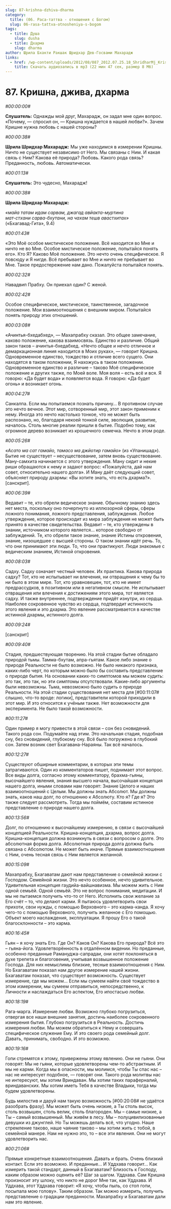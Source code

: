 ```yaml
---
slug: 87-krishna-dzhiva-dharma
category:
  title: (06. Раса-таттва - отношения с Богом)
  slug: 06-rasa-tattva-otnosheniya-s-bogom
tags:
  - title: Душа
    slug: dusha
  - title: Дхарма
    slug: dharma
author: Шрила Бхакти Ракшак Шридхар Дев-Госвами Махарадж
links:
  - href: /wp-content/uploads/2012/08/087_2012.07.25.18_ShridharMj_Krishna_djiva_dharma.mp3
    title: Скачать аудиозапись в mp3 (22 мин 47 сек, размер 8 Мб)
---
```


# 87. Кришна, джива, дхарма

*#00:00:00#*

**Слушатель:** Однажды мой друг, Махарадж, он задал мне один вопрос. «Почему, — спросил он, — Кришна нуждается в нашей любви?». Зачем Кришне нужна любовь с нашей стороны?

*#00:00:38#*

**Шрила Шридхар Махарадж:** Мы уже находимся в измерении Кришны. Ничто не существует независимо от Него. Мы связаны с Ним. И какая связь с Ним? Какова её природа? Любовь. Какого рода связь? Преданность, любовь. Автоматически.

*#00:01:13#*

**Слушатель:** Это чудесно, Махарадж!

*#00:00:38#*

**Шрила Шридхар Махарадж:**

*«майа татам идам сарвам, джагад авйакта-муртина*\
*мат-стхани сарва-бхутани, на чахам тешв авастхитах»*\
(«Бхагавад-Гита», 9.4)

*#00:01:43#*

«Это Моё особое мистическое положение. Всё находится во Мне и ничто не во Мне. Особое мистическое положение, попытайся понять его». Кто Я? Каково Моё положение. Это нечто очень специфическое. Я повсюду и Я нигде. Всё пребывает во Мне и ничто не пребывает во Мне. Такое предостережение нам дано. Пожалуйста попытайся понять.

*#00:02:32#*

Навадвип Прабху. Он приехал один? С женой.

*#00:02:42#*

Особое специфическое, мистическое, таинственное, загадочное положение. Мои взаимоотношения с внешним миром. Попытайся понять природу этих отношений.

*#00:03:08#*

«Ачинтья-бхедабхед», — Махапрабху сказал. Это общее замечание, каково положение, какова взаимосвязь. Единство и различие. Общий закон таков – ачинтья-бхедабхед. «Нечто общее и нечто отличное и демаркационная линия находится в Моих руках», — говорит Кришна. Одновременное единство, тождество и отличие всего сущего. Они находятся в таком положении, Я нахожусь в таком положении. Одновременное единство и различие – таково Моё специфическое положение и других также, по Моей воле. Моя воля – есть всё и вся. Я говорю: «Да будет вода» и появляется вода. Я говорю: «Да будет огонь» и возникает огонь.

*#00:04:27#*

Санкалпа. Если мы попытаемся познать причину… В противном случае это нечто вечное. Этот мир, сотворенный мир, этот закон применим к нему. Иногда это нечто настолько тонкое, что не может быть распознано, но, благодаря некоей тонкой силе, эволюция, развитие, началось. Столь многие реалии пришли в бытие. Подобно тому, как огромное дерево возникает из крошечного семечка. Нечто в этом роде.

*#00:05:26#*

*«Асато ма сат гамайо, тамасо ма джйотир гамайо»* (из «Упанишад»). Бытие не существует – несуществование, затем вновь существование. Ману-самхита начинается с этого утверждения. Ману сидит и некие риши обращаются к нему и задают вопрос: «Пожалуйста, дай нам совет, относительно нашего долга». И Ману даёт следующий совет, объясняет природу дхармы: «Вы хотите знать, что есть дхарма?». [санскрит].

*#00:06:39#*

Ведавит – те, кто обрели ведическое знание. Обычному знанию здесь нет места, поскольку оно почерпнуто из иллюзорной сферы, сферы ложного понимания, ложного представления, заблуждения. Любое утверждение, которое происходит из мира заблуждения не может быть принято в качестве свидетельства. Ведавит – те, кто утверждены в знании, источником которого является… которое свободно от заблуждений. Те, кто обрели такое знание, знание Истины откровения, знание, низошедшее с высшей стороны. О таком знании идёт речь. То, что они принимают эти люди. То, что они практикуют. Люди знакомые с ведическим знанием, Истиной откровения.

*#00:08:03#*

Садху. Садху означает честный человек. Их практика. Какова природа садху? Тот, кто не испытывает ни влечения, ни отвращения к чему бы то ни было в этом мире. Тот, кто уравновешен, тот, кто не имеет предрассудков, в позитивном или в негативном смысле. Не испытывает отвращения или влечения к достижениям этого мира, тот является садху. И также внутреннее, подтверждение придёт изнутри, из сердца. Наиболее сокровенное чувство из сердца, подтвердит истинность этого явления и это дхарма. Это явление рассматривается в качестве истинной дхармы, истинного долга.

*#00:09:24#*

[санскрит]

*#00:09:40#*

Стадия, предшествующая творению. На этой стадии бытие обладало природой тьмы. Тамма-бхутам, апра-гьятам. Какое либо знание о природе Реальности не было возможно. Не было никакого признака, каких-либо черт, по которым можно было бы составить представление о природе бытия. На основании каких-то симптомов мы можем судить: это так, это так, но эти симптомы отсутствовали. Какие-либо аргументы были невозможны. Тьма, невозможно было судить о природе Реальности. На этой стадии существования нет места для [#00:11:07# слышно, что-то вроде: логики], представители которой приходили в этот мир. И это относится к учёным также. Нет возможности для эксперимента. Не было такой возможности.

*#00:11:27#*

Один пример я могу привести в этой связи – сон без сновидений. Такого рода сон. Подумайте над этим. Это начальная стадия, подобная сну, без сновидений, глубокому сну. Всё было погружено в глубокий сон. Затем возник свет Бхагавана-Нараяны. Так всё началось.

*#00:12:27#*

Существуют обширные комментарии, в которых эти темы затрагиваются. Один из комментаторов пишет, поднимает этот вопрос. Все виды долга, согласно этому комментатору, брахма-гьяны, высочайшего явления, знания высшего начала, высочайшая концепция нашего долга, иными словами нам говорят: Знание Целого и наших взаимоотношений с Целым. Мы должны знать Абсолют. Мы должны знать, каков наш долг, по отношению к Абсолюту. Кто я? Где я? Это также следует рассмотреть. Тогда мы поймём, составим истинное представление о природе нашего долга.

*#00:13:56#*

Долг, по отношению к высочайшему измерению, в связи с высочайшей концепцией Реальности. Кришна-концепция, дхарма, вопрос долга. Кришна-концепция должна возникнуть в связи с вопросом о долге. Это абсолютная форма долга. Абсолютная природа долга должна быть связана с Абсолютом. Не может быть иначе. Прямые взаимоотношения с Ним, очень тесная связь с Ним является желанной.

*#00:15:09#*

Махапрабху, Бхагаватам дают нам представление о семейной жизни с Господом. Семейной жизни. Это нечто особенное, нечто удивительное. Удивительная концепция гаудийа-вайшнавизма. Мы можем жить с Ним одной семьёй. Одной семьёй. Это не вопрос понимания, медитации. И мы не пытаемся получить что-то от Него. Исполнить свои желание за Его счёт – то, что делают карми. Я пытаюсь удовлетворить свои прихоти, свои нужды, с помощью Верховного – это карма-канда. Я хочу чего-то с помощью Верховного, получить желанное с Его помощью. Объект моего наслаждения, эксплуатации. Я прошу Его о такой благосклонности – это карма.

*#00:16:45#*

Гьян – я хочу знать Его. Где Он? Каков Он? Какова Его природа? Всё это – гьяна-йога. Удовлетворённость в отдалённом видении. Но преданные, особенно преданные Рамануджа-сапрадаи, они хотят поклоняться в духе трепета и благоговения, учитывая возвышенное положение Господа. Для них немыслимы близкие, тесные взаимоотношения с Ним. Но Бхагаватам показал нам другое измерение нашей жизни. Бхагаватам показал, что существует возможность. Существует измерение, где мы можем… Если мы сумеем найти своё тождество в этом измерении, мы сумеем отправиться, непосредственно, к Личности и наслаждаться Его аспектом, Его ипостасью любви.

*#00:18:19#*

Рага-марга. Измерение любви. Возможно глубоко погрузиться, отвергая все наши внешние занятия, достичь наиболее сокровенного измерения бытия. Глубоко погрузиться в Реальность. Достичь измерения любви. Мы можем обратиться к Нему и совершать специфическое служение Ему. И это своего рода семейный долг. Давать, принимать, свободно. И это возможно.

*#00:19:16#*

Гопи стремятся к этому, привержены этому явлению. Они не гьяни. Они говорят: Мы не гьяни, которые удовлетворены чем-то абстрактным. И мы не карми. Когда мы в опасности, мы молимся, чтобы Ты спас нас – нас не интересует подобное, — говорят они. Такого рода молитвы нас не интересуют, мы хотим Вриндаван. Мы хотим таких параферналий, вриндаванских. Мы хотим иметь Тебя в качестве Владыки, тогда мы будем удовлетворены.

Будь милостив и даруй нам такую возможность [#00:20:08# не удаётся разобрать фразу]. Мы может быть очень низкие, а Ты столь высок, столь возвышен, столь велик, столь благороден. Мы – самые низкие, а Ты – самый возвышенный. Мы живём в лесу. Мы – полуцивилизованные девушки из джунглей. Но Ты можешь делать всё, что угодно. Наше стремление таково, наше чаяние таково – мы хотим жить с тобой, в семейной манере. Нам не нужно это, то – все эти явления. Они не могут удовлетворить нас.

*#00:21:06#*

Прямые конкретные взаимоотношения. Давать и брать. Очень близкий контакт. Если это возможно. И преданные… И Уддхава говорит… Как измерить такой стандарт, данный в Бхагаватам? Близость к Господу, каким образом можно оценить её? Шаг за шагом. Уддхава. Сам Кришна произносит эту шлоку, что никто не дорог Мне так, как Уддхава. И Уддхава, этот Уддхава говорит: «Я хочу, чтобы пыль, со стоп гопи, посыпала мою голову». Таким образом. Так можно измерить, получить представление о градации преданности. Махапрабху и Бхагаватам дали нам это явление.

